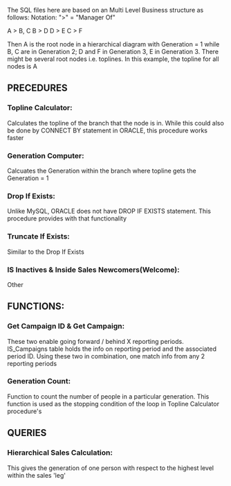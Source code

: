 The SQL files here are based on an Multi Level Business structure as follows:
Notation: ">" = "Manager Of"

A > B, C
B > D
D > E
C > F

Then A is the root node in a hierarchical diagram with Generation = 1 while B, C are in Generation 2;
D and F in Generation 3, E in Generation 3.
There might be several root nodes i.e. toplines. In this example, the topline for all nodes is A 

## PRECEDURES
### Topline Calculator: 
Calculates the topline of the branch that the node is in.
While this could also be done by CONNECT BY statement in ORACLE, this procedure works faster

### Generation Computer: 
Calcuates the Generation within the branch where topline gets the Generation = 1

### Drop If Exists: 
Unlike MySQL, ORACLE does not have DROP IF EXISTS statement. This procedure provides with that functionality

### Truncate If Exists:
Similar to the Drop If Exists

### IS Inactives & Inside Sales Newcomers(Welcome): 
Other

## FUNCTIONS:
### Get Campaign ID & Get Campaign: 
These two enable going forward / behind X reporting periods. IS_Campaigns table holds the info on
reporting period and the associated period ID. Using these two in combination, one match info from any 2 reporting periods

### Generation Count: 
Function to count the number of people in a particular generation. This function is used as the stopping
condition of the loop in Topline Calculator procedure's

## QUERIES
### Hierarchical Sales Calculation:
This gives the generation of one person with respect to the highest level within the sales 'leg'